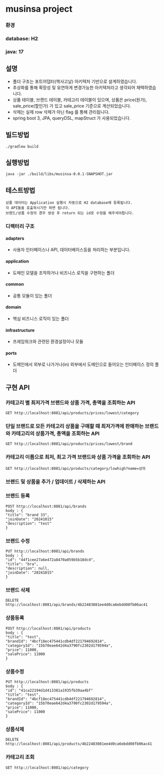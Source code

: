 # musinsa project

### 환경
### database: H2
### java: 17

## 설명
- 폴더 구조는 포트어댑터(핵사고날) 아키텍처 기반으로 설계하였습니다.
- 추상화를 통해 확장성 및 유연하게 변경가능한 아키텍처라고 생각되어 채택하였습니다.
- 상품 테이블, 브랜드 테이블, 카테고리 테이블이 있으며, 상품은 price(원가), sale_price(할인가) 가 있고 sale_price 기준으로 계산되었습니다.
- 삭제는 실제 row 삭제가 아닌 flag 를 통해 관리됩니다.
- spring boot 3, JPA, queryDSL, mapStruct 가 사용되었습니다.

## 빌드방법
```
./gradlew build
``` 

## 실행방법
```
java -jar ./build/libs/musinsa-0.0.1-SNAPSHOT.jar  
```

## 테스트방법
```
상품 데이터는 Application 실행시 자동으로 H2 database에 등록됩니다. 
각 API들을 호출하시기만 하면 됩니다.
브랜드/상품 수정의 경우 생성 후 return 되는 id로 수정을 해주셔야합니다.
```

### 디렉터리 구조
#### adapters
- 사용자 인터페이스나 API, 데이터베이스등을 처리하는 부분입니다.
#### application
- 도메인 모델을 조작하거나 비즈니스 로직을 구현하는 폴더
#### common
- 공통 모듈이 있는 폴더
#### domain
- 핵심 비즈니스 로직이 있는 폴더
#### infrastructure
- 프레임워크와 관련된 환경설정이나 모듈
#### ports
- 도메인에서 외부로 나가거나(in) 외부에서 도메인으로 들어오는 인터페이스 정의 폴더

## 구현 API
### 카테고리 별 최저가격 브랜드와 상품 가격, 총액을 조회하는 API
```
GET http://localhost:8081/api/products/prices/lowest/category
```
### 단일 브랜드로 모든 카테고리 상품을 구매할 때 최저가격에 판매하는 브랜드와 카테고리의 상품가격, 총액을 조회하는 API
```
GET http://localhost:8081/api/products/prices/lowest/brand
```
### 카테고리 이름으로 최저, 최고 가격 브랜드와 상품 가격을 조회하는 API
```
GET http://localhost:8081/api/products/category/lowhigh?name=상의
```
### 브랜드 및 상품을 추가 / 업데이트 / 삭제하는 API
### 브랜드 등록
```
POST http://localhost:8081/api/brands
body : {
"title": "brand 33",
"joinDate": "20241015"
"description": "test"
}
```
### 브랜드 수정
```
PUT http://localhost:8081/api/brands
body : {
"id": "44f1cee27a6e472a8470a059b5b18dcd",
"title": "bra",
"description": null,
"joinDate": "20241015"
}
```
### 브랜드 삭제
```
DELETE http://localhost:8081/api/brands/4b22483081ee4d0ca6ebdd08fb06ac41
```

### 상품등록
```
POST http://localhost:8081/api/products
body : {
"title": "test",
"brandId": "4bcf18ec475441cdb4df221794692814",
"categoryId": "15b70eae642d4a3790fc2302d179594a",
"price": 11000,
"salePrice": 11000
}
```
### 상품수정
```
PUT http://localhost:8081/api/products
body : {
"id": "41ca22194d1d413381a1935fb39aa4bf"
"title": "test",
"brandId": "4bcf18ec475441cdb4df221794692814",
"categoryId": "15b70eae642d4a3790fc2302d179594a",
"price": 11000,
"salePrice": 11000
}
```
### 상품삭제
```
DELETE http://localhost:8081/api/products/4b22483081ee4d0ca6ebdd08fb06ac41
```
### 카테고리 조회
```
GET http://localhost:8081/api/category
```